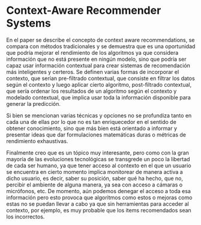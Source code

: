 # Context-Aware Recommender Systems

En el paper se describe el concepto de context aware recommendations, se compara con métodos tradicionales y se demuestra que es una oportunidad que podría mejorar el rendimiento de los algoritmos ya que considera información que no está presente en ningún modelo, sino que podría ser capaz usar información contextual para crear sistemas de recomendación más inteligentes y certeros. Se definen varias formas de incorporar el contexto, que serían pre-filtrado contextual, que consiste en filtrar los datos según el contexto y luego aplicar cierto algoritmo, post-filtrado contextual, que sería ordenar los resultados de un algoritmo según el contexto y modelado contextual, que implica usar toda la información disponible para generar la predicción. 


Si bien se mencionan varias técnicas y opciones no se profundiza tanto en cada una de ellas por lo que no es tan enriquecedor en el sentido de obtener conocimiento, sino que más bien está orientado a informar y presentar ideas que dar formulaciones matemáticas duras o métricas de rendimiento exhaustivas.

Finalmente creo que es un tópico muy interesante, pero como con la gran mayoría de las evoluciones tecnológicas se transgrede un poco la libertad de cada ser humano, ya que tener acceso al contexto en el que un usuario se encuentra en cierto momento implica monitorear de manera activa a dicho usuario, es decir, saber su posición, saber qué ha hecho, que no, percibir el ambiente de alguna manera, ya sea con acceso a cámaras o micrófonos, etc. De momento, aún podemos denegar el acceso a toda esa información pero esto provoca que algoritmos como estos o mejoras como estas no se puedan llevar a cabo ya que sin herramientas para acceder al contexto, por ejemplo, es muy probable que los items recomendados sean los incorrectos.
